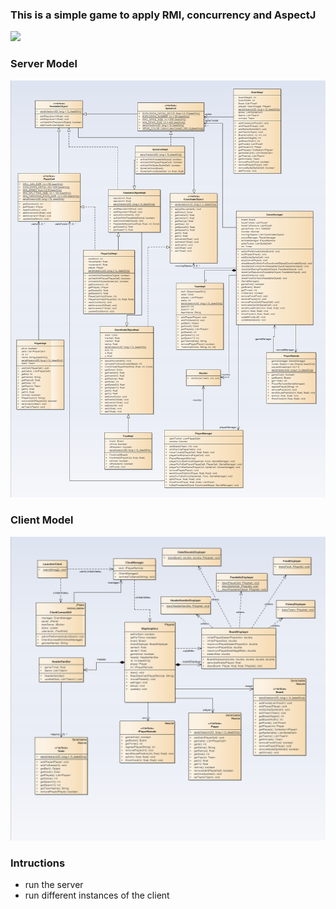 ### This is a simple game to apply RMI, concurrency and AspectJ

<img src="assets/demo.gif">

### Server Model

<img src="assets/ServerModel.png">

### Client Model

<img src="assets/ClientModel.png">


### Intructions
- run the server
- run different instances of the client
